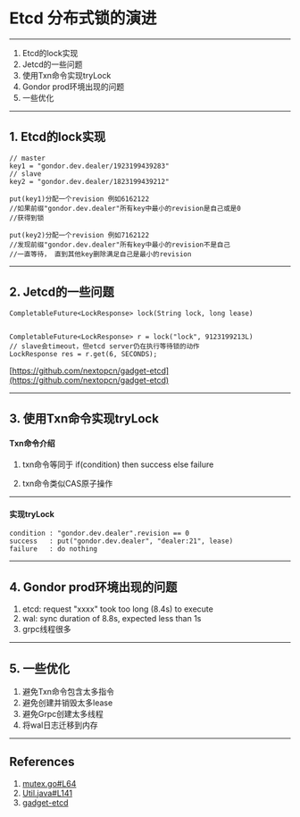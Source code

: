 <!-- page_number: true -->
<!-- $size: 16:9 -->
Etcd 分布式锁的演进
===

---

1. Etcd的lock实现
2. Jetcd的一些问题
3. 使用Txn命令实现tryLock
4. Gondor prod环境出现的问题
5. 一些优化

---

## 1. Etcd的lock实现

```
// master
key1 = "gondor.dev.dealer/1923199439283"
// slave
key2 = "gondor.dev.dealer/1823199439212"

put(key1)分配一个revision 例如6162122
//如果前缀"gondor.dev.dealer"所有key中最小的revision是自己或是0
//获得到锁

put(key2)分配一个revision 例如7162122
//发现前缀"gondor.dev.dealer"所有key中最小的revision不是自己
//一直等待， 直到其他key删除满足自己是最小的revision

```

---

## 2. Jetcd的一些问题
```
CompletableFuture<LockResponse> lock(String lock, long lease)
```
```

CompletableFuture<LockResponse> r = lock("lock", 9123199213L)
// slave会timeout，但etcd server仍在执行等待锁的动作
LockResponse res = r.get(6, SECONDS);
```
[https://github.com/nextopcn/gadget-etcd](https://github.com/nextopcn/gadget-etcd)

---

## 3. 使用Txn命令实现tryLock

#### Txn命令介绍

1. txn命令等同于 if(condition) then success else failure

2. txn命令类似CAS原子操作
---

#### 实现tryLock
```
condition : "gondor.dev.dealer".revision == 0
success   : put("gondor.dev.dealer", "dealer:21", lease)
failure   : do nothing
```

---

## 4. Gondor prod环境出现的问题

1. etcd: request "xxxx" took too long (8.4s) to execute
2. wal: sync duration of 8.8s, expected less than 1s
3. grpc线程很多

---

## 5. 一些优化

1. 避免Txn命令包含太多指令
2. 避免创建并销毁太多lease
3. 避免Grpc创建太多线程
4. 将wal日志迁移到内存

---

## References

1. [mutex.go#L64](https://github.com/etcd-io/etcd/blob/master/clientv3/concurrency/mutex.go#L64)
2. [Util.java#L141](https://github.com/etcd-io/jetcd/blob/master/jetcd-core/src/main/java/io/etcd/jetcd/Util.java#L141)
3. [gadget-etcd](https://github.com/nextopcn/gadget-etcd)
